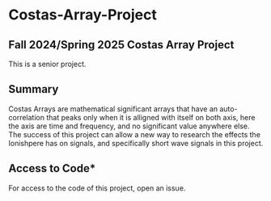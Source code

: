 # Costas-Array-Project


## Fall 2024/Spring 2025 Costas Array Project
This is a senior project. 

## Summary
Costas Arrays are mathematical significant arrays that have an auto-correlation that peaks only when it is alligned with itself on both axis, here the axis are time and frequency, and no significant value anywhere else. The success of this project can allow a new way to research the effects the Ionishpere has on signals, and specifically short wave signals in this project.
 
## Access to Code*
For access to the code of this project, open an issue.
